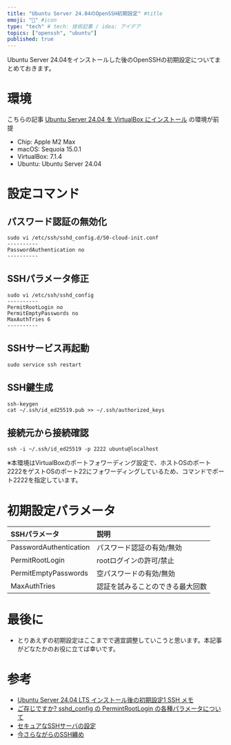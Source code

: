 ```yaml
---
title: "Ubuntu Server 24.04のOpenSSH初期設定" #title
emoji: "🦛" #icon
type: "tech" # tech: 技術記事 / idea: アイデア
topics: ["openssh", "ubuntu"]
published: true
---
```

Ubuntu Server 24.04をインストールした後のOpenSSHの初期設定についてまとめておきます。

# 環境
こちらの記事 [Ubuntu Server 24.04 を VirtualBox にインストール](https://zenn.dev/makaaso/articles/install-ubuntu-2404-virtualbox) の環境が前提
- Chip: Apple M2 Max
- macOS: Sequoia 15.0.1
- VirtualBox: 7.1.4
- Ubuntu: Ubuntu Server 24.04

# 設定コマンド
## パスワード認証の無効化
```
sudo vi /etc/ssh/sshd_config.d/50-cloud-init.conf
----------
PasswordAuthentication no
----------
```

## SSHパラメータ修正
```
sudo vi /etc/ssh/sshd_config
----------
PermitRootLogin no
PermitEmptyPasswords no
MaxAuthTries 6
----------
```

## SSHサービス再起動
```
sudo service ssh restart
```

## SSH鍵生成
```
ssh-keygen
cat ~/.ssh/id_ed25519.pub >> ~/.ssh/authorized_keys
```

## 接続元から接続確認
```
ssh -i ~/.ssh/id_ed25519 -p 2222 ubuntu@localhost
```
※本環境はVirtualBoxのポートフォワーディング設定で、ホストOSのポート2222をゲストOSのポート22にフォワーディングしているため、コマンドでポート2222を指定しています。

# 初期設定パラメータ
|SSHパラメータ|説明|
|:-----------|:------------|
|PasswordAuthentication|パスワード認証の有効/無効|
|PermitRootLogin|rootログインの許可/禁止|
|PermitEmptyPasswords|空パスワードの有効/無効|
|MaxAuthTries|認証を試みることのできる最大回数|

# 最後に
- とりあえずの初期設定はここまでで適宜調整していこうと思います。本記事がどなたかのお役に立てば幸いです。

# 参考
- [Ubuntu Server 24.04 LTS インストール後の初期設定1 SSH メモ](https://note.com/wgetstart/n/nf11961c60910)
- [ご存じですか? sshd_config の PermintRootLogin の各種パラメータについて](https://qiita.com/ine1127/items/b50b9a8f831736cf14ea)
- [セキュアなSSHサーバの設定](https://qiita.com/comefigo/items/092137ac40f319cb14fa)
- [今さらながらのSSH纏め](https://qiita.com/leomaro7/items/b0f0babc3b68dd8be982)
